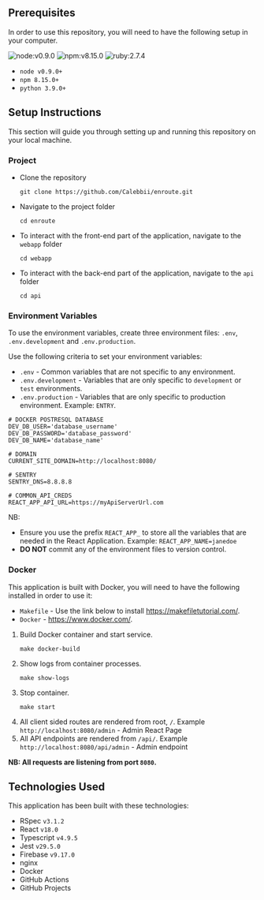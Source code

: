 ## Prerequisites
In order to use this repository, you will need to have the following setup in your computer.

![node:v0.9.0](https://img.shields.io/badge/node-v0.9.0-blue.svg)
![npm:v8.15.0](https://img.shields.io/badge/npm-v8.15.0-blueviolet.svg)
![ruby:2.7.4](https://img.shields.io/badge/ruby-2.7.4-yellow.svg)

*  `node v0.9.0+`
* `npm 8.15.0+`
* `python 3.9.0+`
 

## Setup Instructions

This section will guide you through setting up and running this repository on your local machine.

### Project

* Clone the repository
    ```
    git clone https://github.com/Calebbii/enroute.git
    ```
* Navigate to the project folder
    ```
    cd enroute
    ```
* To interact with the front-end part of the application, navigate to the `webapp` folder
    ```
    cd webapp
    ```
* To interact with the back-end part of the application, navigate to the `api` folder
    ```
    cd api
    ``` 

### Environment Variables
To use the environment variables, create three environment files: `.env`, `.env.development` and `.env.production`.

Use the following criteria to set your environment variables:
* `.env` - Common variables that are not specific to any environment.
* `.env.development` - Variables that are only specific to `development` or `test` environments.
* `.env.production` - Variables that are only specific to production environment. Example: `ENTRY`.

```{shell}
# DOCKER POSTRESQL DATABASE
DEV_DB_USER='database_username'
DEV_DB_PASSWORD='database_password'
DEV_DB_NAME='database_name'

# DOMAIN
CURRENT_SITE_DOMAIN=http://localhost:8080/

# SENTRY
SENTRY_DNS=8.8.8.8

# COMMON_API_CREDS
REACT_APP_API_URL=https://myApiServerUrl.com
```
NB:
* Ensure you use the prefix `REACT_APP_` to store all the variables that are needed in the React Application. Example: `REACT_APP_NAME=janedoe`
* **DO NOT** commit any of the environment files to version control.

### Docker

This application is built with Docker, you will need to have the following installed in order to use it:
* `Makefile` - Use the link below to install https://makefiletutorial.com/.
* `Docker` - https://www.docker.com/.

1. Build Docker container and start service.
    ```
    make docker-build 
    ```
2. Show logs from container processes.
    ```
    make show-logs
    ```
3. Stop container.
    ```
    make start 
    ```
4. All client sided routes are rendered from root, `/`. Example `http://localhost:8080/admin` - Admin React Page
5. All API endpoints are rendered from `/api/`. Example `http://localhost:8080/api/admin` - Admin endpoint

**NB: All requests are listening from port `8080`.**

## Technologies Used
This application has been built with these technologies:
* RSpec `v3.1.2`
* React `v18.0`
* Typescript `v4.9.5`
* Jest `v29.5.0`
* Firebase `v9.17.0`
* nginx
* Docker
* GitHub Actions
* GitHub Projects
